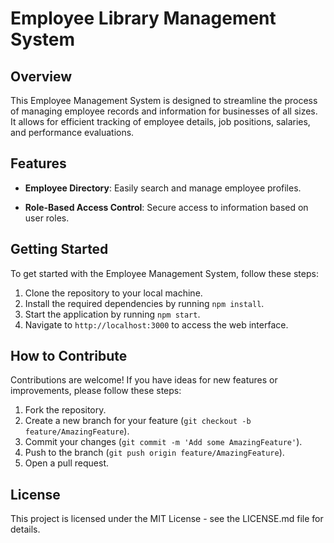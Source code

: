 # Employee Library Management System

## Overview

This Employee Management System is designed to streamline the process of managing employee records and information for businesses of all sizes. It allows for efficient tracking of employee details, job positions, salaries, and performance evaluations.

## Features

- **Employee Directory**: Easily search and manage employee profiles.
<!-- - **Attendance Tracking**: Monitor employee attendance records. -->
<!-- - **Performance Evaluation**: Evaluate and record employee performance over time. -->
<!-- - **Salary Management**: Keep track of employee salaries and payment schedules. -->
- **Role-Based Access Control**: Secure access to information based on user roles.

## Getting Started

To get started with the Employee Management System, follow these steps:

1. Clone the repository to your local machine.
2. Install the required dependencies by running `npm install`.
3. Start the application by running `npm start`.
4. Navigate to `http://localhost:3000` to access the web interface.

## How to Contribute

Contributions are welcome! If you have ideas for new features or improvements, please follow these steps:

1. Fork the repository.
2. Create a new branch for your feature (`git checkout -b feature/AmazingFeature`).
3. Commit your changes (`git commit -m 'Add some AmazingFeature'`).
4. Push to the branch (`git push origin feature/AmazingFeature`).
5. Open a pull request.

## License

This project is licensed under the MIT License - see the LICENSE.md file for details.


